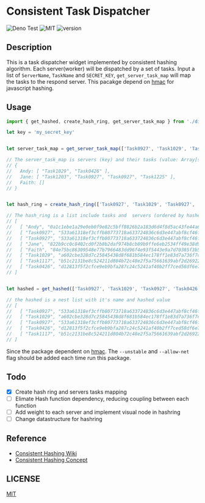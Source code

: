 # Consistent Task Dispatcher
![Deno Test](https://github.com/10yung/Consistent-Tasks-Dispatcher/workflows/Deno%20Test/badge.svg)
![MIT](https://img.shields.io/github/license/10yung/Consistent_Task_Dispatcher)
![version](https://img.shields.io/github/v/release/10yung/Consistent_Task_Dispatcher)

## Description 
This is a task dispatcher widget implemented by consistent hashing algorithm. Each server(worker) will be dispatched by a set of tasks. Input a list of `ServerName`, `TaskName` and `SECRET_KEY`, `get_server_task_map` will map the tasks to the respond server. This pacakge depend on [hmac](https://denopkg.com/chiefbiiko/hmac/mod.ts) for javascript hashing.

## Usage
```javascript
import { get_hashed, create_hash_ring, get_server_task_map } from './dispatcher/dispatcher.ts'

let key = 'my_secret_key'


let server_task_map = get_server_task_map(['Task0927', 'Task1029', 'Task0927', 'Task0426', 'Task1117'], ['Jane', 'Andy', 'Faith'], key)

// The server_task_map is servers (key) and their tasks (value: Array[string])
// {
//   Andy: [ "Task1029", "Task0426" ],
//   Jane: [ "Task1203", "Task0927", "Task0927", "Task1225" ],
//   Faith: []
// }


let hash_ring = create_hash_ring(['Task0927', 'Task1029', 'Task0927', 'Task0426', 'Task1117'], ['Jane', 'Andy', 'Faith'], key)

// The hash_ring is a list include tasks and  servers (ordered by hashed value)
// [
//   [ "Andy", "0a1c1ebe1a29e0eb0f9e82c5bff8826b2a183d6d4f8d5ac43fe44a6183409f36" ],
//   [ "Task0927", "533a61318ef3cffb80773718a633724836c6d3e447abf8cf46f260bb55a4a5bf" ],
//   [ "Task0927", "533a61318ef3cffb80773718a633724836c6d3e447abf8cf46f260bb55a4a5bf" ],
//   [ "Jane", "822b9cc0c8402cd0f2b8b2daf974b8cb89b9ffe6eb2534ff49e38d9d27441f01" ],
//   [ "Faith", "84e75bc86309548e77b7966483dd96f4e93f5443e9a7d70385f3b5d629d6edfa" ],
//   [ "Task1029", "a602cbe328d7c25845438d8f681b584ec178ff1e83d7a736f7c6f3f45798ecee" ],
//   [ "Task1117", "b51c2131be8c524211d804b72c48e2f5a75661639abf2d26922660de700248b1" ],
//   [ "Task0426", "d12813f5f2cfce9eb9bfa287c24c5241af40b2ff7ced58df6e76aec9de622955" ]
// ]


let hashed = get_hashed(['Task0927', 'Task1029', 'Task0927', 'Task0426', 'Task1117'], 'my_secret_key')

// the hashed is a nest list with it's name and hashed value
// [
//   [ "Task0927", "533a61318ef3cffb80773718a633724836c6d3e447abf8cf46f260bb55a4a5bf" ],
//   [ "Task1029", "a602cbe328d7c25845438d8f681b584ec178ff1e83d7a736f7c6f3f45798ecee" ],
//   [ "Task0927", "533a61318ef3cffb80773718a633724836c6d3e447abf8cf46f260bb55a4a5bf" ],
//   [ "Task0426", "d12813f5f2cfce9eb9bfa287c24c5241af40b2ff7ced58df6e76aec9de622955" ],
//   [ "Task1117", "b51c2131be8c524211d804b72c48e2f5a75661639abf2d26922660de700248b1" ]
// ]
```
Since the package dependent on [hmac](https://denopkg.com/chiefbiiko/hmac/mod.ts). The `--unstable` and `--allow-net` flag should be added each time run this package.

## Todo
- [x] Create hash ring and servers tasks mapping
- [ ] Elimate Hash function dependency, reducing coupling between each function
- [ ] Add weight to each server and implement visual node in hashring
- [ ] Change datastructure for hashring 

## Reference
- [Consistent Hashing Wiki](https://en.wikipedia.org/wiki/Consistent_hashing)
- [Consistent Hashing Concept](https://www.interviewcake.com/concept/java/consistent-hashing)

## LICENSE
[MIT](https://github.com/10yung/Consistent-Tasks-Dispatcher/blob/master/LICENSE)
